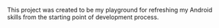 This project was created to be my playground for refreshing my Android skills from the starting point of development process.
